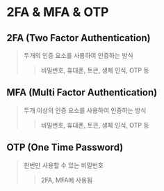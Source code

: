 # 2FA & MFA & OTP

## 2FA (Two Factor Authentication)

> 두개의 인증 요소를 사용하여 인증하는 방식
>
> > 비밀번호, 휴대폰, 토큰, 생체 인식, OTP 등

## MFA (Multi Factor Authentication)

> 두개 이상의 인증 요소를 사용하여 인증하는 방식
>
> > 비밀번호, 휴대폰, 토큰, 생체 인식, OTP 등

## OTP (One Time Password)

> 한번만 사용할 수 있는 비밀번호
>
> > 2FA, MFA에 사용됨
